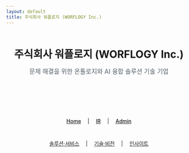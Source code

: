 ```yaml
---
layout: default
title: 주식회사 워플로지 (WORFLOGY Inc.)
---
```


<header style="text-align: center; padding: 2em 1em; border-bottom: 1px solid var(--border-color); background-color: var(--header-bg-color);">
  <h1 style="font-size: 2em; margin: 0.5em 0;">주식회사 워플로지 (WORFLOGY Inc.)</h1>
  <p style="font-size: 1.2em; color: #57606a;">문제 해결을 위한 온톨로지와 AI 융합 솔루션 기술 기업</p>
</header>

<nav style="text-align: center; padding: 1em; background-color: var(--header-bg-color); border-bottom: 1px solid var(--border-color);">
  <a id="home-btn" href="{{ site.baseurl }}/" style="margin: 0 1em; font-weight: 500;">Home</a> |
  <a href="#" style="margin: 0 1em; font-weight: 500;">IR</a> |
  <a href="#" target="_blank" style="margin: 0 1em; font-weight: 500;">Admin</a>
</nav>

<section id="content-1-section" style="padding: 2em 0; text-align: center;">
  <a href="#" id="menu-solutionservice" style="margin: 0 1em;">솔루션·서비스</a> |
  <a href="#" id="menu-techvision" style="margin: 0 1em;">기술·비전</a> |
  <a href="#" id="menu-ceoinsight" style="margin: 0 1em;">인사이트</a>
</section>

<div id="content-area"></div>

<div id="main-content" style="display: none;">

  <section id="content-2-section">
    <div id="current-time" style="text-align: center; margin-bottom: 1em; font-size: 0.9em; color: #57606a;"></div>
    <script src="{{ site.baseurl }}/timeSync.js"></script>

    <h2 style="text-align: center;">스타트업-데이트</h2>
    <ul style="list-style-type: none; padding: 0; max-width: 600px; margin: 0 auto;">
      <li style="margin-bottom: 1em;"><strong>2025-10-04</strong>: <a href="https://example.com" target="_blank">주요 파트너십 체결</a></li>
      <li style="margin-bottom: 1em;"><strong>2025-09-15</strong>: 정부 R&D 과제 선정</li>
    </ul>
  </section>

  <section id="partners-section">
    <h2 style="text-align: center; margin-top: 3em;">협력기관</h2>
    <div class="slider">
      <div class="slider-track">
        <div class="slide-item"><img src="{{ site.baseurl }}/assets/partners/logo1.png" alt="협력기관 1"></div>
        <div class="slide-item"><img src="{{ site.baseurl }}/assets/partners/logo2.png" alt="협력기관 2"></div>
        <div class="slide-item"><img src="{{ site.baseurl }}/assets/partners/logo1.png" alt="협력기관 1"></div>
        <div class="slide-item"><img src="{{ site.baseurl }}/assets/partners/logo2.png" alt="협력기관 2"></div>
      </div>
    </div>
  </section>

  <section id="contact" style="padding: 2em 0; text-align: center; margin-top: 2em;">
      <h2>문의</h2>
      <address style="font-style: normal; line-height: 1.8;">
          <p>
              이메일: <a href="mailto:worflogy@worflogy.com">worflogy@worflogy.com</a><br>
              전화: 010-3333-4444<br>
              주소(본점): 경기도 의왕시 안양판교로 82, 의왕시 스타트업지원센터 8F 807
          </p>
      </address>
  </section>

  <footer style="text-align: center; padding: 2em 1em; margin-top: 2em; border-top: 1px solid var(--border-color); font-size: 0.9em; color: #57606a;">
      <p>&copy; 2025 WORFLOGY Inc. All rights reserved.</p>
  </footer>

</div>